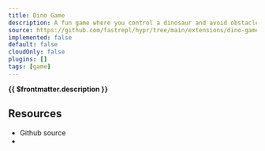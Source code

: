 ```yaml
---
title: Dino Game
description: A fun game where you control a dinosaur and avoid obstacles.
source: https://github.com/fastrepl/hypr/tree/main/extensions/dino-game
implemented: false
default: false
cloudOnly: false
plugins: []
tags: [game]
---
```

<TitleWithContributors :title="$frontmatter.title" />

**{{ $frontmatter.description }}**

<ExtensionTags :frontmatter="$frontmatter" />

## Resources

<ul>
  <li><a :href="$frontmatter.source">Github source</a></li>
  <li v-for="plugin in $frontmatter.plugins"><PluginLink :plugin /></li>
</ul>
